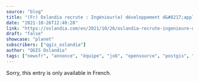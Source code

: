```yaml
---
source: "blog"
title: "(Fr) Oslandia recrute : Ingénieur(e) développement d&#8217;applications SIG ( Python / SQL / QGIS ) &#8211; OSL2110A"
date: "2021-10-26T12:40:28"
link: "https://oslandia.com/en/2021/10/26/oslandia-recrute-ingenieure-developpement-dapplications-sig-python-sql-qgis-osl2110a/"
draft: "false"
showcase: "planet"
subscribers: ["qgis_oslandia"]
author: "QGIS Oslandia"
tags: ["newsfr", "annonce", "équipe", "job", "opensource", "postgis", "postgresql", "python", "qgis", "recrutement"]
---
```


Sorry, this entry is only available in French.
